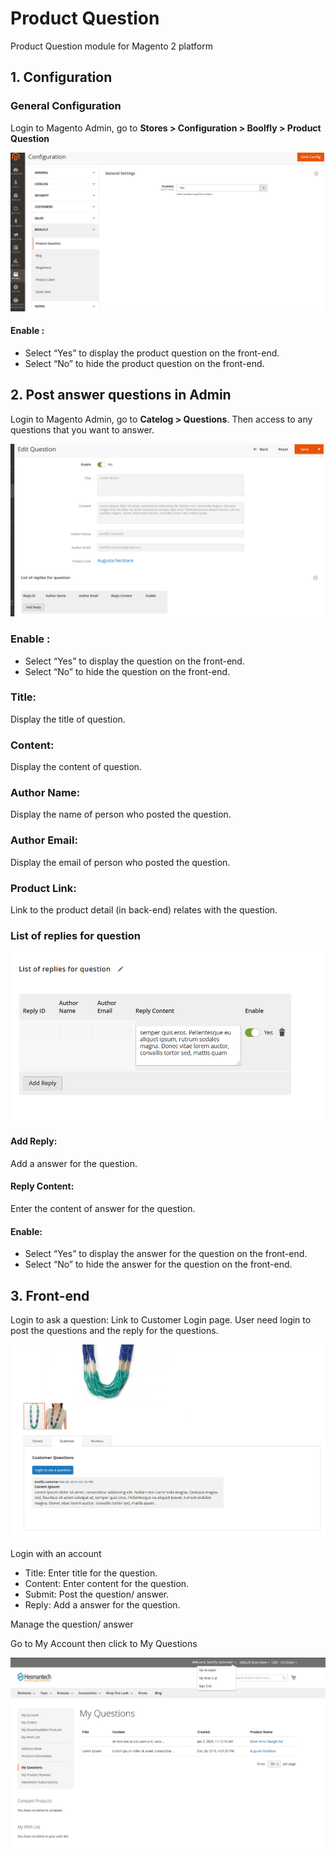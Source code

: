 # Product Question

Product Question module for Magento 2 platform

## 1. Configuration

### General Configuration

Login to Magento Admin, go to **Stores > Configuration > Boolfly > Product Question**


![General Configugration](https://github.com/boolfly/wiki/blob/master/magento/magento2/images/product-question/product-question-01.png)

#### Enable : 
<ul>
  <li>Select “Yes” to display the product question on the front-end.</li>
  <li>Select “No” to hide the product question on the front-end.</li>
</ul>

## 2. Post answer questions in Admin

Login to Magento Admin, go to **Catelog > Questions**. Then access to any questions that you want to answer.

![questions](https://github.com/boolfly/wiki/blob/master/magento/magento2/images/product-question/product-question-02.png)

### Enable : 
<ul>
  <li>Select “Yes” to display the question on the front-end.</li>
  <li>Select “No” to hide the question on the front-end.</li>
</ul>

### Title:
Display the title of question.

### Content:
Display the content of question.

### Author Name:
Display the name of person who posted the question.

### Author Email:
Display the email of person who posted the question.

### Product Link:
Link to the product detail (in back-end) relates with the question.

### List of replies for question

![questions](https://github.com/boolfly/wiki/blob/master/magento/magento2/images/product-question/product-question-03.png)

#### Add Reply:
Add a answer for the question.
#### Reply Content:
Enter the content of answer for the question.

#### Enable: 
<ul>
  <li>Select “Yes” to display the answer for the question on the front-end.</li>
  <li>Select “No” to hide the answer for the question on the front-end.</li>
</ul>

## 3. Front-end

Login to ask a question: Link to Customer Login page. User need login to post the questions and the reply for the questions. 

![questions](https://github.com/boolfly/wiki/blob/master/magento/magento2/images/product-question/product-question-04.png)

Login with an account

<ul>
  <li>Title: Enter title for the question.</li>
  <li>Content: Enter content for the question.</li>
  <li>Submit: Post the question/ answer.</li>
  <li>Reply: Add a answer for the question.</li>
</ul>

Manage the question/ answer

Go to My Account then click to My Questions

![questions](https://github.com/boolfly/wiki/blob/master/magento/magento2/images/product-question/product-question-06.png)
